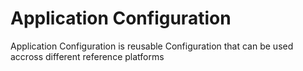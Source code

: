 # Application Configuration

Application Configuration is reusable Configuration that can be used accross
different reference platforms
